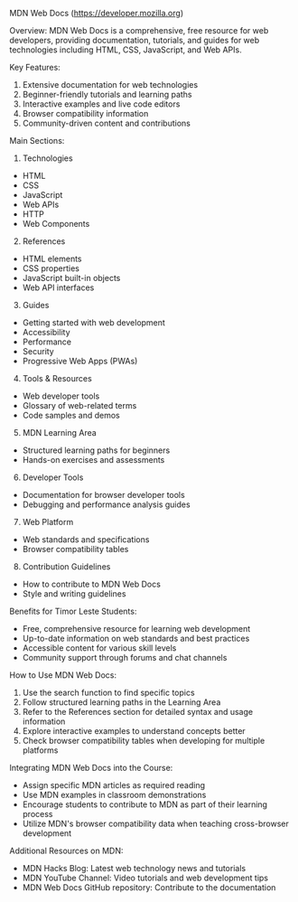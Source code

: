 MDN Web Docs (https://developer.mozilla.org)

Overview:
MDN Web Docs is a comprehensive, free resource for web developers, providing documentation, tutorials, and guides for web technologies including HTML, CSS, JavaScript, and Web APIs.

Key Features:
1. Extensive documentation for web technologies
2. Beginner-friendly tutorials and learning paths
3. Interactive examples and live code editors
4. Browser compatibility information
5. Community-driven content and contributions

Main Sections:

1. Technologies
- HTML
- CSS
- JavaScript
- Web APIs
- HTTP
- Web Components

2. References
- HTML elements
- CSS properties
- JavaScript built-in objects
- Web API interfaces

3. Guides
- Getting started with web development
- Accessibility
- Performance
- Security
- Progressive Web Apps (PWAs)

4. Tools & Resources
- Web developer tools
- Glossary of web-related terms
- Code samples and demos

5. MDN Learning Area
- Structured learning paths for beginners
- Hands-on exercises and assessments

6. Developer Tools
- Documentation for browser developer tools
- Debugging and performance analysis guides

7. Web Platform
- Web standards and specifications
- Browser compatibility tables

8. Contribution Guidelines
- How to contribute to MDN Web Docs
- Style and writing guidelines

Benefits for Timor Leste Students:
- Free, comprehensive resource for learning web development
- Up-to-date information on web standards and best practices
- Accessible content for various skill levels
- Community support through forums and chat channels

How to Use MDN Web Docs:
1. Use the search function to find specific topics
2. Follow structured learning paths in the Learning Area
3. Refer to the References section for detailed syntax and usage information
4. Explore interactive examples to understand concepts better
5. Check browser compatibility tables when developing for multiple platforms

Integrating MDN Web Docs into the Course:
- Assign specific MDN articles as required reading
- Use MDN examples in classroom demonstrations
- Encourage students to contribute to MDN as part of their learning process
- Utilize MDN's browser compatibility data when teaching cross-browser development

Additional Resources on MDN:
- MDN Hacks Blog: Latest web technology news and tutorials
- MDN YouTube Channel: Video tutorials and web development tips
- MDN Web Docs GitHub repository: Contribute to the documentation